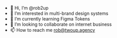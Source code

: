 - 👋 Hi, I’m @rob2up
- 👀 I’m interested in multi-brand design systems
- 🌱 I’m currently learning Figma Tokens
- 💞️ I’m looking to collaborate on internet business
- 📫 How to reach me rob@twoup.agency

<!---
rob2up/rob2up is a ✨ special ✨ repository because its `README.md` (this file) appears on your GitHub profile.
You can click the Preview link to take a look at your changes.
--->
